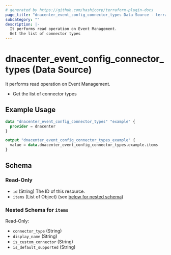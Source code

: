 ```yaml
---
# generated by https://github.com/hashicorp/terraform-plugin-docs
page_title: "dnacenter_event_config_connector_types Data Source - terraform-provider-dnacenter"
subcategory: ""
description: |-
  It performs read operation on Event Management.
  Get the list of connector types
---
```


# dnacenter_event_config_connector_types (Data Source)

It performs read operation on Event Management.

- Get the list of connector types

## Example Usage

```terraform
data "dnacenter_event_config_connector_types" "example" {
  provider = dnacenter
}

output "dnacenter_event_config_connector_types_example" {
  value = data.dnacenter_event_config_connector_types.example.items
}
```

<!-- schema generated by tfplugindocs -->
## Schema

### Read-Only

- `id` (String) The ID of this resource.
- `items` (List of Object) (see [below for nested schema](#nestedatt--items))

<a id="nestedatt--items"></a>
### Nested Schema for `items`

Read-Only:

- `connector_type` (String)
- `display_name` (String)
- `is_custom_connector` (String)
- `is_default_supported` (String)
